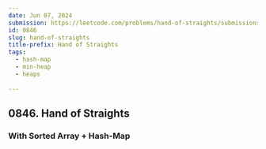 ```yaml
---
date: Jun 07, 2024
submission: https://leetcode.com/problems/hand-of-straights/submissions/1280003780?envType=daily-question&envId=2024-06-06
id: 0846
slug: hand-of-straights
title-prefix: Hand of Straights
tags: 
  - hash-map
  - min-heap
  - heaps
  
---
```


## 0846. Hand of Straights

### With Sorted Array + Hash-Map

```ts {include="index.ts"}
```
